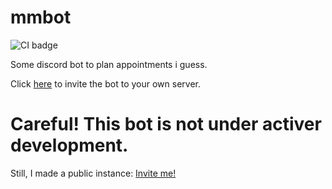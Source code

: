 # mmbot
![CI badge](https://github.com/warriorzz/mmbot/workflows/CI/badge.svg)

Some discord bot to plan appointments i guess.

Click [here](https://discord.com/api/oauth2/authorize?client_id=878379133237882931&permissions=2147773504&scope=bot%20applications.commands) to invite the bot to your own server.

# Careful! This bot is not under activer development.

Still, I made a public instance: [Invite me!](https://discord.com/api/oauth2/authorize?client_id=953767975582846977&permissions=2416339008&redirect_uri=https%3A%2F%2Fgithub.com%2Fwarriorzz%2Fmmbot&response_type=code&scope=bot)
